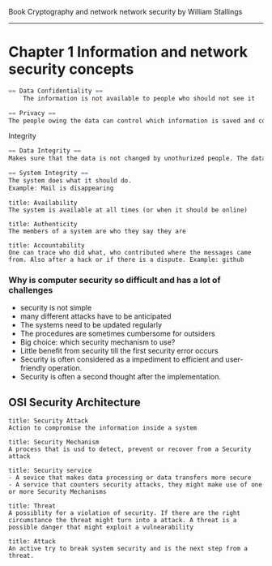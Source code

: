 Book Cryptography and network network security by William Stallings

---
# Chapter 1 Information and network security concepts

```r
== Data Confidentiality ==
	The information is not available to people who should not see it
```

```r
== Privacy ==
The people owing the data can control which information is saved and collected about them 
```

Integrity
```r
== Data Integrity == 
Makes sure that the data is not changed by unothurized people. The data is what it is supposed to be: Sender and Receiver are who they are.
```

```r
== System Integrity ==
The system does what it should do. 
Example: Mail is disappearing
```


```ad-note
title: Availability
The system is available at all times (or when it should be online)
```

```ad-note
title: Authenticity
The members of a system are who they say they are
```

```ad-note
title: Accountability
One can trace who did what, who contributed where the messages came from. Also after a hack or if there is a dispute. Example: github
```

### Why is computer security so difficult and has a lot of challenges
- security is not simple
- many different attacks have to be anticipated
- The  systems need to be updated regularly
- The procedures are sometimes cumbersome for outsiders
- Big choice: which security mechanism to use?
- Little benefit from security till the first security error occurs
- Security is often considered as a impediment to efficient and user-friendly operation. 
- Security is often a second thought after the implementation.


## OSI Security Architecture
```ad-note
title: Security Attack
Action to compromise the information inside a system 
```

```ad-note
title: Security Mechanism
A process that is usd to detect, prevent or recover from a Security attack
```

```ad-note
title: Security service
- A sevice that makes data processing or data transfers more secure
- A service that counters security attacks, they might make use of one or more Security Mechanisms
```

```ad-note
title: Threat
A possiblity for a violation of security. If there are the right circumstance the threat might turn into a attack. A threat is a possible danger that might exploit a vulnearability
```

```ad-note
title: Attack
An active try to break system security and is the next step from a threat.
```